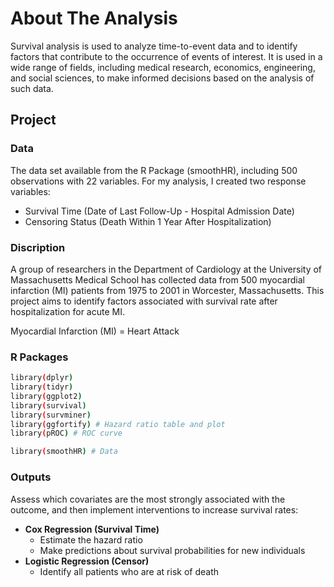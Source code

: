 # About The Analysis
Survival analysis is used to analyze time-to-event data and to identify factors that contribute to the occurrence of events of interest. It is used in a wide range of fields, including medical research, economics, engineering, and social sciences, to make informed decisions based on the analysis of such data.

## Project

### Data
The data set available from the R Package (smoothHR), including 500 observations with 22 variables.
For my analysis, I created two response variables: 
* Survival Time (Date of Last Follow-Up - Hospital Admission Date)
* Censoring Status (Death Within 1 Year After Hospitalization)

### Discription
A group of researchers in the Department of Cardiology at the University of Massachusetts Medical School has collected data from 500 myocardial infarction (MI) patients from 1975 to 2001 in Worcester, Massachusetts. This project aims to identify factors associated with survival rate after hospitalization for acute MI.

Myocardial Infarction (MI) = Heart Attack

### R Packages
```sh
library(dplyr)
library(tidyr)
library(ggplot2)
library(survival)
library(survminer)
library(ggfortify) # Hazard ratio table and plot
library(pROC) # ROC curve

library(smoothHR) # Data
```

### Outputs
Assess which covariates are the most strongly associated with the outcome, and then implement interventions to increase survival rates:
* **Cox Regression (Survival Time)**
  - Estimate the hazard ratio
  - Make predictions about survival probabilities for new individuals
* **Logistic Regression (Censor)**
  - Identify all patients who are at risk of death
